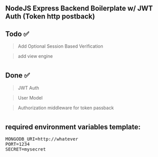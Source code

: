 

## NodeJS Express Backend Boilerplate w/ JWT Auth (Token http postback)
## Todo ✅
> Add Optional Session Based Verification

> add view engine
#
## Done ✅
> JWT Auth

> User Model

> Authorization middleware for token passback

#

## required environment variables template: 
<pre>MONGODB_URI=http://whatever
PORT=1234
SECRET=mysecret</pre>
